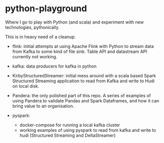 # python-playground

Where I go to play with Python (and scala) and experiment with new technologies, pythonically.

This is in heavy need of a cleanup.

- flink: initial attempts at using Apache Flink with Python to stream data from Kafka to some kind of file sink. Table API and datastream API currently not working.

- kafka: data producers for kafka in python

- KirbyStructuredStreamer: initial mess around with a scala based Spark Structured Streaming application to read from Kafka and write to Hudi on local disk.

- Pandera: the only polished part of this repo. A series of examples of using Pandera to validate Pandas and Spark Dataframes, and how it can bring value to an organisation.

- pyspark:
    - docker-compose for running a local kafka cluster
    - working examples of using pyspark to read from kafka and write to hudi (Structured Streaming and DeltaStreamer)



